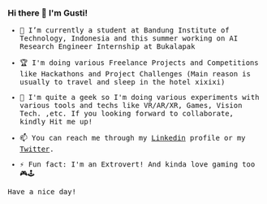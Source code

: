 ### Hi there 👋 I'm Gusti!

<samp>
  
- 🔭 I’m currently a student at Bandung Institute of Technology, Indonesia and this summer working on AI Research Engineer Internship at Bukalapak
  
- 🏆 I'm doing various Freelance Projects and Competitions like Hackathons and Project Challenges (Main reason is usually to travel and sleep in the hotel xixixi)

- 👯 I'm quite a geek so I'm doing various experiments with various tools and techs like VR/AR/XR, Games, Vision Tech. ,etc. If you looking forward to collaborate, kindly Hit me up!

- 📫 You can reach me through my [Linkedin](https://www.linkedin.com/in/sang-gusti/) profile or my [Twitter](https://twitter.com/gusti_triandi).

- ⚡ Fun fact: I'm an Extrovert! And kinda love gaming too 🎮🕹

Have a nice day!
</samp>
